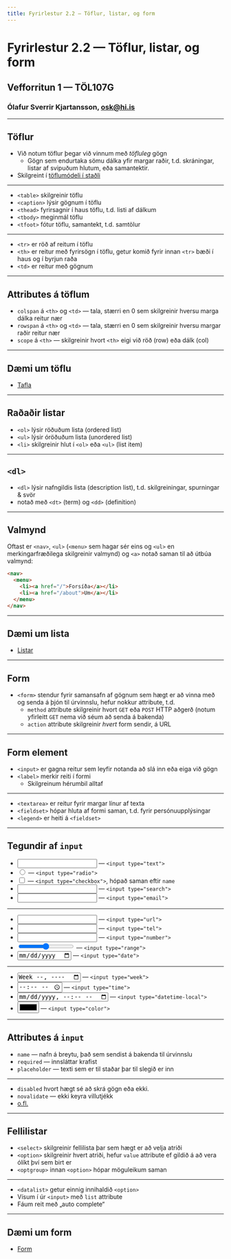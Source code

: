 ```yaml
---
title: Fyrirlestur 2.2 — Töflur, listar, og form
---
```


# Fyrirlestur 2.2 — Töflur, listar, og form

## Vefforritun 1 — TÖL107G

### Ólafur Sverrir Kjartansson, [osk@hi.is](mailto:osk@hi.is)

---

## Töflur

* Við notum töflur þegar við vinnum með _töfluleg_ gögn
  * Gögn sem endurtaka sömu dálka yfir margar raðir, t.d. skráningar, listar af svipuðum hlutum, eða samantektir.
* Skilgreint í [töflumódeli í staðli](https://html.spec.whatwg.org/multipage/tables.html#table-model)

***

* `<table>` skilgreinir töflu
* `<caption>` lýsir gögnum í töflu
* `<thead>` fyrirsagnir í haus töflu, t.d. listi af dálkum
* `<tbody>` meginmál töflu
* `<tfoot>` fótur töflu, samantekt, t.d. samtölur

***

* `<tr>` er röð af reitum í töflu
* `<th>` er reitur með fyrirsögn í töflu, getur komið fyrir innan `<tr>` bæði í haus og í byrjun raða
* `<td>` er reitur með gögnum

***

## Attributes á töflum

* `colspan` á `<th>` og `<td>` — tala, stærri en 0 sem skilgreinir hversu marga dálka reitur nær
* `rowspan` á `<th>` og `<td>` — tala, stærri en 0 sem skilgreinir hversu margar raðir reitur nær
* `scope` á `<th>` — skilgreinir hvort `<th>` eigi við röð (row) eða dálk (col)

***

## Dæmi um töflu

* [Tafla](daemi/2.toflur-listar-form/table.html)

---

## Raðaðir listar

* `<ol>` lýsir röðuðum lista (ordered list)
* `<ul>` lýsir óröðuðum lista (unordered list)
* `<li>` skilgreinir hlut í `<ol>` eða `<ul>` (list item)

***

## `<dl>`

* `<dl>` lýsir nafngildis lista (description list), t.d. skilgreiningar, spurningar & svör
* notað með `<dt>` (term) og `<dd>` (definition)

***

## Valmynd

Oftast er `<nav>`, `<ul>` (`<menu>` sem hagar sér eins og `<ul>` en merkingarfræðilega skilgreinir valmynd) og `<a>` notað saman til að útbúa valmynd:

```html
<nav>
  <menu>
    <li><a href="/">Forsíða</a></li>
    <li><a href="/about">Um</a></li>
  </menu>
</nav>
```

***

## Dæmi um lista

* [Listar](daemi/2.toflur-listar-form/list.html)

---

## Form

* `<form>` stendur fyrir samansafn af gögnum sem hægt er að vinna með og senda á þjón til úrvinnslu, hefur nokkur attribute, t.d.
  * `method` attribute skilgreinir hvort `GET` eða `POST` HTTP aðgerð (notum yfirleitt `GET` nema við séum að senda á bakenda)
  * `action` attribute skilgreinir _hvert_ form sendir, á URL

***

## Form element

* `<input>` er gagna reitur sem leyfir notanda að slá inn eða eiga við gögn
* `<label>` merkir reiti í formi
  * Skilgreinum hérumbil alltaf

***

* `<textarea>` er reitur fyrir margar línur af texta
* `<fieldset>` hópar hluta af formi saman, t.d. fyrir persónuupplýsingar
* `<legend>` er heiti á `<fieldset>`

***

## Tegundir af `input`

* <input type="text"> — `<input type="text">`
* <input type="radio"> — `<input type="radio">`
* <input type="checkbox"> — `<input type="checkbox">`, hópað saman eftir `name`
* <input type="search"> — `<input type="search">`
* <input type="email"> — `<input type="email">`

***

* <input type="url"> — `<input type="url">`
* <input type="tel"> — `<input type="tel">`
* <input type="number"> — `<input type="number">`
* <input type="range"> — `<input type="range">`
* <input type="date"> — `<input type="date">`

***

* <input type="week"> — `<input type="week">`
* <input type="time"> — `<input type="time">`
* <input type="datetime-local"> — `<input type="datetime-local">`
* <input type="color"> — `<input type="color">`

***

## Attributes á `input`

* `name` — nafn á breytu, það sem sendist á bakenda til úrvinnslu
* `required` — innsláttar krafist
* `placeholder` — texti sem er til staðar þar til slegið er inn

***

* `disabled` hvort hægt sé að skrá gögn eða ekki.
* `novalidate` — ekki keyra villutjékk
* [o.fl.](https://bok.vefforritun.is/05.toflur-listar-form.html#5.3.2)

***

## Fellilistar

* `<select>` skilgreinir fellilista þar sem hægt er að velja atriði
* `<option>` skilgreinir hvert atriði, hefur `value` attribute ef gildið á að vera ólíkt því sem birt er
* `<optgroup>` innan `<option>` hópar möguleikum saman

***

* `<datalist>` getur einnig innihaldið `<option>`
* Vísum í úr `<input>` með `list` attribute
* Fáum reit með „auto complete“

***

## Dæmi um form

* [Form](daemi/2.toflur-listar-form/form.html)
